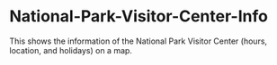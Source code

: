 # National-Park-Visitor-Center-Info

This shows the information of the National Park Visitor Center (hours, location, and holidays) on a map.
